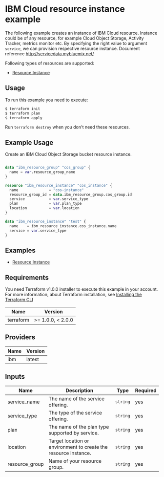 # IBM Cloud resource instance example

The following example creates an instance of IBM Cloud resource. Instance could be of any resource, for example Cloud Object Storage, Activity Tracker, metrics monitor etc. By specifying the right value to argument `service`, we can provision respective resource instance.
Document reference http://servicedata.mybluemix.net/

Following types of resources are supported:

* [Resource Instance](https://registry.terraform.io/providers/IBM-Cloud/ibm/latest/docs/resources/resource_instance)


## Usage

To run this example you need to execute:

```bash
$ terraform init
$ terraform plan
$ terraform apply
```

Run `terraform destroy` when you don't need these resources.

## Example Usage

Create an IBM Cloud Object Storage bucket resource instance. 

```terraform

data "ibm_resource_group" "cos_group" {
  name = var.resource_group_name
}

resource "ibm_resource_instance" "cos_instance" {
  name              = "cos-instance"
  resource_group_id = data.ibm_resource_group.cos_group.id
  service           = var.service_type
  plan              = var.plan_type
  location          = var.location
}

data "ibm_resource_instance" "test" {
  name    = ibm_resource_instance.cos_instance.name
  service = var.service_type
}

```

## Examples

* [Resource Instance](https://github.com/IBM-Cloud/terraform-provider-ibm/tree/master/examples/ibm-resource-instance)

<!-- BEGINNING OF PRE-COMMIT-TERRAFORM DOCS HOOK -->

## Requirements

You need Terraform v1.0.0 installer to execute this example in your account. For more information, about Terraform installation, see [Installing the Terraform CLI](https://cloud.ibm.com/docs/ibm-cloud-provider-for-terraform?topic=ibm-cloud-provider-for-terraform-getting-started)

| Name | Version |
|------|---------|
| terraform |>= 1.0.0, < 2.0.0 |

## Providers

| Name | Version |
|------|---------|
| ibm | latest |

## Inputs

| Name | Description | Type | Required |
|------|-------------|------|---------|
| service_name | The name of the service offering. | `string` | yes |
| service_type | The type of the service offering. | `string` | yes |
| plan| The name of the plan type supported by service.| `string` | yes |
| location | Target location or environment to create the resource instance. | `string` | yes |
| resource_group | Name of your resource group. | `string` | yes |

